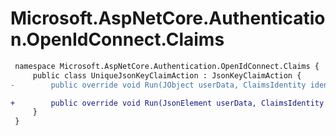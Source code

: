# Microsoft.AspNetCore.Authentication.OpenIdConnect.Claims

``` diff
 namespace Microsoft.AspNetCore.Authentication.OpenIdConnect.Claims {
     public class UniqueJsonKeyClaimAction : JsonKeyClaimAction {
-        public override void Run(JObject userData, ClaimsIdentity identity, string issuer);

+        public override void Run(JsonElement userData, ClaimsIdentity identity, string issuer);
     }
 }
```

